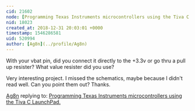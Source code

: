 ```yaml
---
cid: 21602
node: [Programming Texas Instruments microcontrollers using the Tiva C LaunchPad.](../notes/JSummers/12-29-2018/programming-texas-instruments-microcontrollers-using-the-tiva-c-launchpad)
nid: 18023
created_at: 2018-12-31 20:03:01 +0000
timestamp: 1546286581
uid: 520994
author: [Ag8n](../profile/Ag8n)
---
```


 With your vbat pin, did you connect it directly to the +3.3v or go thru a pull up resister?  What value resister did you use?

Very interesting project.  I missed the schematics, maybe because I didn't read well.  Can you point them out?  Thanks.

[Ag8n](../profile/Ag8n) replying to: [Programming Texas Instruments microcontrollers using the Tiva C LaunchPad.](../notes/JSummers/12-29-2018/programming-texas-instruments-microcontrollers-using-the-tiva-c-launchpad)

